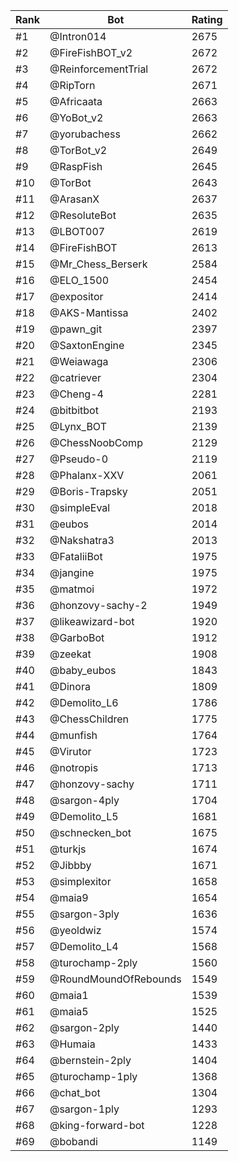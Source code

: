 Rank|Bot|Rating
---|---|---
#1|@Intron014|2675
#2|@FireFishBOT_v2|2672
#3|@ReinforcementTrial|2672
#4|@RipTorn|2671
#5|@Africaata|2663
#6|@YoBot_v2|2663
#7|@yorubachess|2662
#8|@TorBot_v2|2649
#9|@RaspFish|2645
#10|@TorBot|2643
#11|@ArasanX|2637
#12|@ResoluteBot|2635
#13|@LBOT007|2619
#14|@FireFishBOT|2613
#15|@Mr_Chess_Berserk|2584
#16|@ELO_1500|2454
#17|@expositor|2414
#18|@AKS-Mantissa|2402
#19|@pawn_git|2397
#20|@SaxtonEngine|2345
#21|@Weiawaga|2306
#22|@catriever|2304
#23|@Cheng-4|2281
#24|@bitbitbot|2193
#25|@Lynx_BOT|2139
#26|@ChessNoobComp|2129
#27|@Pseudo-0|2119
#28|@Phalanx-XXV|2061
#29|@Boris-Trapsky|2051
#30|@simpleEval|2018
#31|@eubos|2014
#32|@Nakshatra3|2013
#33|@FataliiBot|1975
#34|@jangine|1975
#35|@matmoi|1972
#36|@honzovy-sachy-2|1949
#37|@likeawizard-bot|1920
#38|@GarboBot|1912
#39|@zeekat|1908
#40|@baby_eubos|1843
#41|@Dinora|1809
#42|@Demolito_L6|1786
#43|@ChessChildren|1775
#44|@munfish|1764
#45|@Virutor|1723
#46|@notropis|1713
#47|@honzovy-sachy|1711
#48|@sargon-4ply|1704
#49|@Demolito_L5|1681
#50|@schnecken_bot|1675
#51|@turkjs|1674
#52|@Jibbby|1671
#53|@simplexitor|1658
#54|@maia9|1654
#55|@sargon-3ply|1636
#56|@yeoldwiz|1574
#57|@Demolito_L4|1568
#58|@turochamp-2ply|1560
#59|@RoundMoundOfRebounds|1549
#60|@maia1|1539
#61|@maia5|1525
#62|@sargon-2ply|1440
#63|@Humaia|1433
#64|@bernstein-2ply|1404
#65|@turochamp-1ply|1368
#66|@chat_bot|1304
#67|@sargon-1ply|1293
#68|@king-forward-bot|1228
#69|@bobandi|1149
